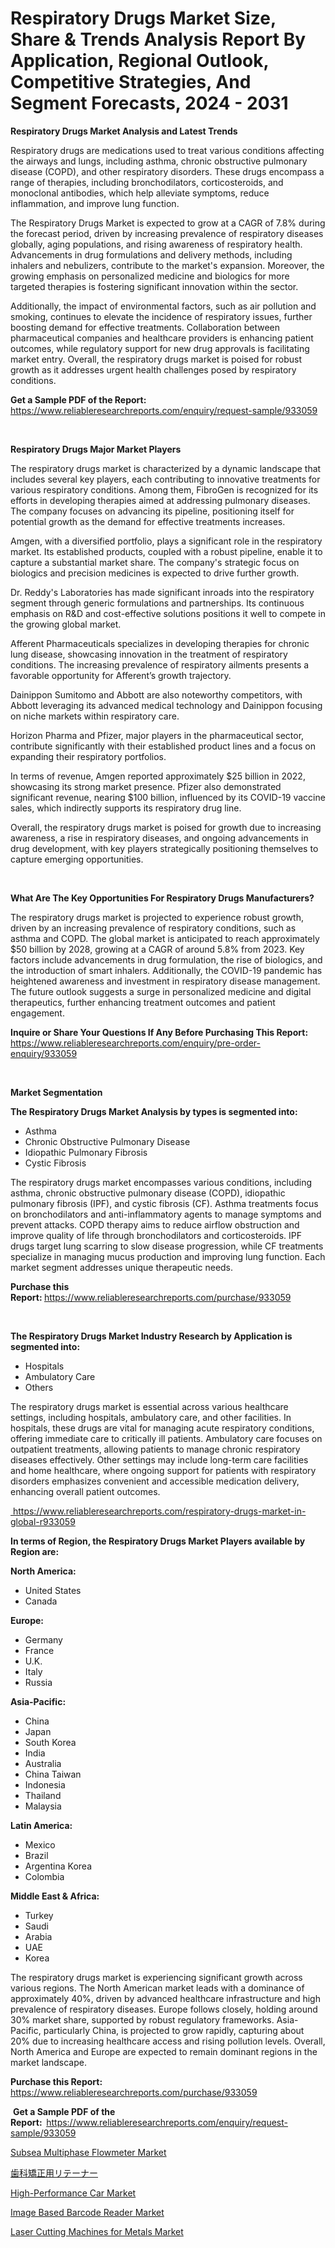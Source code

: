 <p><h1>Respiratory Drugs Market Size, Share & Trends Analysis Report By Application, Regional Outlook, Competitive Strategies, And Segment Forecasts, 2024 - 2031</h1></p><p><strong>Respiratory Drugs Market Analysis and Latest Trends</strong></p>
<p><p>Respiratory drugs are medications used to treat various conditions affecting the airways and lungs, including asthma, chronic obstructive pulmonary disease (COPD), and other respiratory disorders. These drugs encompass a range of therapies, including bronchodilators, corticosteroids, and monoclonal antibodies, which help alleviate symptoms, reduce inflammation, and improve lung function.</p><p>The Respiratory Drugs Market is expected to grow at a CAGR of 7.8% during the forecast period, driven by increasing prevalence of respiratory diseases globally, aging populations, and rising awareness of respiratory health. Advancements in drug formulations and delivery methods, including inhalers and nebulizers, contribute to the market's expansion. Moreover, the growing emphasis on personalized medicine and biologics for more targeted therapies is fostering significant innovation within the sector.</p><p>Additionally, the impact of environmental factors, such as air pollution and smoking, continues to elevate the incidence of respiratory issues, further boosting demand for effective treatments. Collaboration between pharmaceutical companies and healthcare providers is enhancing patient outcomes, while regulatory support for new drug approvals is facilitating market entry. Overall, the respiratory drugs market is poised for robust growth as it addresses urgent health challenges posed by respiratory conditions.</p></p>
<p><strong>Get a Sample PDF of the Report:&nbsp;</strong> <a href="https://www.reliableresearchreports.com/enquiry/request-sample/933059">https://www.reliableresearchreports.com/enquiry/request-sample/933059</a></p>
<p>&nbsp;</p>
<p><strong>Respiratory Drugs Major Market Players</strong></p>
<p><p>The respiratory drugs market is characterized by a dynamic landscape that includes several key players, each contributing to innovative treatments for various respiratory conditions. Among them, FibroGen is recognized for its efforts in developing therapies aimed at addressing pulmonary diseases. The company focuses on advancing its pipeline, positioning itself for potential growth as the demand for effective treatments increases.</p><p>Amgen, with a diversified portfolio, plays a significant role in the respiratory market. Its established products, coupled with a robust pipeline, enable it to capture a substantial market share. The company's strategic focus on biologics and precision medicines is expected to drive further growth.</p><p>Dr. Reddy's Laboratories has made significant inroads into the respiratory segment through generic formulations and partnerships. Its continuous emphasis on R&D and cost-effective solutions positions it well to compete in the growing global market.</p><p>Afferent Pharmaceuticals specializes in developing therapies for chronic lung disease, showcasing innovation in the treatment of respiratory conditions. The increasing prevalence of respiratory ailments presents a favorable opportunity for Afferent’s growth trajectory.</p><p>Dainippon Sumitomo and Abbott are also noteworthy competitors, with Abbott leveraging its advanced medical technology and Dainippon focusing on niche markets within respiratory care.</p><p>Horizon Pharma and Pfizer, major players in the pharmaceutical sector, contribute significantly with their established product lines and a focus on expanding their respiratory portfolios. </p><p>In terms of revenue, Amgen reported approximately $25 billion in 2022, showcasing its strong market presence. Pfizer also demonstrated significant revenue, nearing $100 billion, influenced by its COVID-19 vaccine sales, which indirectly supports its respiratory drug line.</p><p>Overall, the respiratory drugs market is poised for growth due to increasing awareness, a rise in respiratory diseases, and ongoing advancements in drug development, with key players strategically positioning themselves to capture emerging opportunities.</p></p>
<p>&nbsp;</p>
<p><strong>What Are The Key Opportunities For Respiratory Drugs Manufacturers?</strong></p>
<p><p>The respiratory drugs market is projected to experience robust growth, driven by an increasing prevalence of respiratory conditions, such as asthma and COPD. The global market is anticipated to reach approximately $50 billion by 2028, growing at a CAGR of around 5.8% from 2023. Key factors include advancements in drug formulation, the rise of biologics, and the introduction of smart inhalers. Additionally, the COVID-19 pandemic has heightened awareness and investment in respiratory disease management. The future outlook suggests a surge in personalized medicine and digital therapeutics, further enhancing treatment outcomes and patient engagement.</p></p>
<p><strong>Inquire or Share Your Questions If Any Before Purchasing This Report:</strong> <a href="https://www.reliableresearchreports.com/enquiry/pre-order-enquiry/933059">https://www.reliableresearchreports.com/enquiry/pre-order-enquiry/933059</a></p>
<p>&nbsp;</p>
<p><strong>Market Segmentation</strong></p>
<p><strong>The Respiratory Drugs Market Analysis by types is segmented into:</strong></p>
<p><ul><li>Asthma</li><li>Chronic Obstructive Pulmonary Disease</li><li>Idiopathic Pulmonary Fibrosis</li><li>Cystic Fibrosis</li></ul></p>
<p><p>The respiratory drugs market encompasses various conditions, including asthma, chronic obstructive pulmonary disease (COPD), idiopathic pulmonary fibrosis (IPF), and cystic fibrosis (CF). Asthma treatments focus on bronchodilators and anti-inflammatory agents to manage symptoms and prevent attacks. COPD therapy aims to reduce airflow obstruction and improve quality of life through bronchodilators and corticosteroids. IPF drugs target lung scarring to slow disease progression, while CF treatments specialize in managing mucus production and improving lung function. Each market segment addresses unique therapeutic needs.</p></p>
<p><strong>Purchase this Report:&nbsp;</strong><a href="https://www.reliableresearchreports.com/purchase/933059">https://www.reliableresearchreports.com/purchase/933059</a></p>
<p>&nbsp;</p>
<p><strong>The Respiratory Drugs Market Industry Research by Application is segmented into:</strong></p>
<p><ul><li>Hospitals</li><li>Ambulatory Care</li><li>Others</li></ul></p>
<p><p>The respiratory drugs market is essential across various healthcare settings, including hospitals, ambulatory care, and other facilities. In hospitals, these drugs are vital for managing acute respiratory conditions, offering immediate care to critically ill patients. Ambulatory care focuses on outpatient treatments, allowing patients to manage chronic respiratory diseases effectively. Other settings may include long-term care facilities and home healthcare, where ongoing support for patients with respiratory disorders emphasizes convenient and accessible medication delivery, enhancing overall patient outcomes.</p></p>
<p><a href="https://www.reliableresearchreports.com/respiratory-drugs-market-in-global-r933059">&nbsp;https://www.reliableresearchreports.com/respiratory-drugs-market-in-global-r933059</a></p>
<p><strong>In terms of Region, the Respiratory Drugs Market Players available by Region are:</strong></p>
<p>
    <p> <strong> North America: </strong>
        <ul>
            <li>United States</li>
            <li>Canada</li>
        </ul>
        </p> 
    <p> <strong> Europe: </strong>
        <ul>
            <li>Germany</li>
            <li>France</li>
            <li>U.K.</li>
            <li>Italy</li>
            <li>Russia</li>
        </ul>
        </p> 
    <p> <strong> Asia-Pacific: </strong>
        <ul>
            <li>China</li>
            <li>Japan</li>
            <li>South Korea</li>
            <li>India</li>
            <li>Australia</li>
            <li>China Taiwan</li>
            <li>Indonesia</li>
            <li>Thailand</li>
            <li>Malaysia</li>
        </ul>
        </p> 
    <p> <strong> Latin America: </strong>
        <ul>
            <li>Mexico</li>
            <li>Brazil</li>
            <li>Argentina Korea</li>
            <li>Colombia</li>
        </ul>
        </p> 
    <p> <strong> Middle East & Africa: </strong>
        <ul>
            <li>Turkey</li>
            <li>Saudi</li>
            <li>Arabia</li>
            <li>UAE</li>
            <li>Korea</li>
        </ul>
    </p>
    </p>
<p><p>The respiratory drugs market is experiencing significant growth across various regions. The North American market leads with a dominance of approximately 40%, driven by advanced healthcare infrastructure and high prevalence of respiratory diseases. Europe follows closely, holding around 30% market share, supported by robust regulatory frameworks. Asia-Pacific, particularly China, is projected to grow rapidly, capturing about 20% due to increasing healthcare access and rising pollution levels. Overall, North America and Europe are expected to remain dominant regions in the market landscape.</p></p>
<p><strong>Purchase this Report: </strong><a href="https://www.reliableresearchreports.com/purchase/933059">https://www.reliableresearchreports.com/purchase/933059</a></p>
<p>&nbsp;<strong>Get a Sample PDF of the Report:&nbsp;&nbsp;</strong><a href="https://www.reliableresearchreports.com/enquiry/request-sample/933059">https://www.reliableresearchreports.com/enquiry/request-sample/933059</a></p>
<p><strong></strong></p>
<p><p><a href="https://medium.com/@elizbethsmithb20/the-subsea-multiphase-flowmeter-market-has-experienced-impressive-growth-in-recent-years-b126d771cc74">Subsea Multiphase Flowmeter Market</a></p><p><a href="https://medium.com/@cleogerhold_78164/%E7%9F%AF%E6%AD%A3%E6%AD%AF%E7%A7%91%E7%94%A8%E3%83%87%E3%83%B3%E3%82%BF%E3%83%AB%E3%83%AA%E3%83%86%E3%83%BC%E3%83%8A%E3%83%BC%E5%B8%82%E5%A0%B4%E8%AA%BF%E6%9F%BB%E5%A0%B1%E5%91%8A%E6%9B%B8-2031%E5%B9%B4%E3%81%BE%E3%81%A7%E3%81%AE%E5%B8%82%E5%A0%B4%E8%A6%8F%E6%A8%A1%E3%81%A8%E5%8F%8E%E7%9B%8A%E5%88%86%E6%9E%90%E3%82%92%E6%8E%A2%E3%82%8B-%E5%B9%B4%E5%B9%B3%E5%9D%87%E6%88%90%E9%95%B7%E7%8E%87-cagr-%E3%81%8C8-8-%E3%81%AE%E7%9F%AF%E6%AD%A3%E6%AD%AF%E7%A7%91%E7%94%A8%E3%83%87%E3%83%B3%E3%82%BF%E3%83%AB%E3%83%AA%E3%83%86%E3%83%BC%E3%83%8A%E3%83%BC%E5%B8%82%E5%A0%B4-93be25d0ad6d">歯科矯正用リテーナー</a></p><p><a href="https://issuu.com/reportprime-2/docs/high-performance-car-market-size-20_a7443ec6ea7ba0">High-Performance Car Market</a></p><p><a href="https://medium.com/@elizbethsmithb20/in-the-image-based-barcode-reader-market-the-main-focus-is-on-keeping-costs-low-and-getting-the-65d927b48778">Image Based Barcode Reader Market</a></p><p><a href="https://github.com/GraceTurner587/Market-Research-Report-List-1/blob/main/laser-cutting-machines-for-metals-market.md">Laser Cutting Machines for Metals Market</a></p></p>